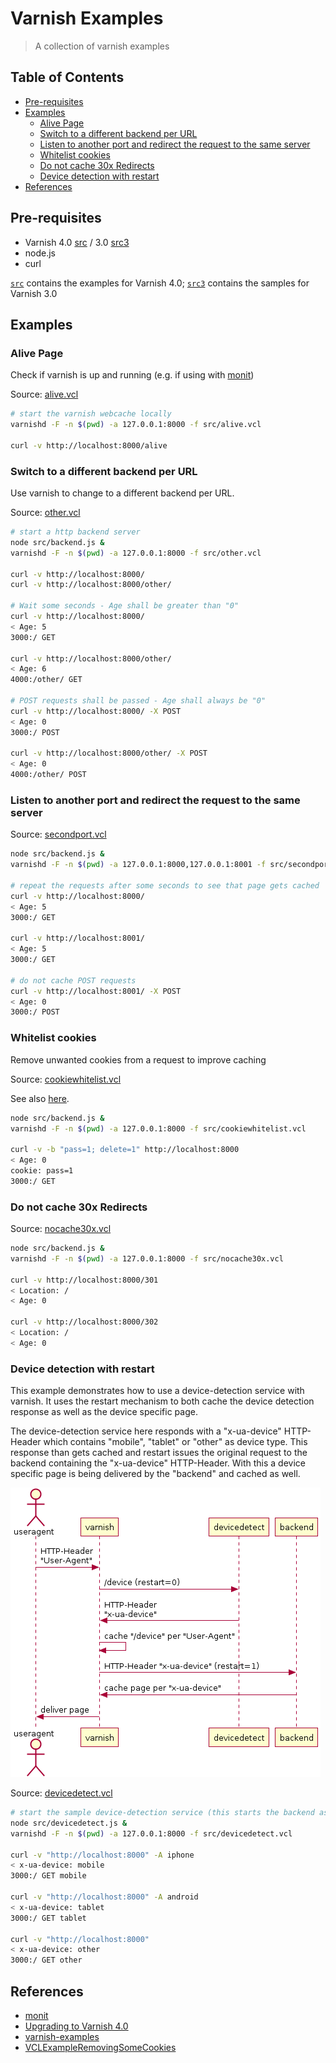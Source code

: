 # Varnish Examples

> A collection of varnish examples

## Table of Contents

<!-- !toc (minlevel=2 omit="Table of Contents") -->

* [Pre-requisites](#pre-requisites)
* [Examples](#examples)
  * [Alive Page](#alive-page)
  * [Switch to a different backend per URL](#switch-to-a-different-backend-per-url)
  * [Listen to another port and redirect the request to the same server](#listen-to-another-port-and-redirect-the-request-to-the-same-server)
  * [Whitelist cookies](#whitelist-cookies)
  * [Do not cache 30x Redirects](#do-not-cache-30x-redirects)
  * [Device detection with restart](#device-detection-with-restart)
* [References](#references)

<!-- toc! -->

## Pre-requisites

- Varnish 4.0 [src](src/) / 3.0 [src3](src3/)
- node.js
- curl

[`src`](src/) contains the examples for Varnish 4.0; [`src3`](src3/) contains the samples for Varnish 3.0

## Examples

### Alive Page

Check if varnish is up and running (e.g. if using with [monit][])

Source: [alive.vcl](src/alive.vcl)

````sh
# start the varnish webcache locally
varnishd -F -n $(pwd) -a 127.0.0.1:8000 -f src/alive.vcl

curl -v http://localhost:8000/alive
````

### Switch to a different backend per URL

Use varnish to change to a different backend per URL.

Source: [other.vcl](src/other.vcl)

````sh
# start a http backend server
node src/backend.js &
varnishd -F -n $(pwd) -a 127.0.0.1:8000 -f src/other.vcl

curl -v http://localhost:8000/
curl -v http://localhost:8000/other/

# Wait some seconds - Age shall be greater than "0"
curl -v http://localhost:8000/
< Age: 5
3000:/ GET

curl -v http://localhost:8000/other/
< Age: 6
4000:/other/ GET

# POST requests shall be passed - Age shall always be "0"
curl -v http://localhost:8000/ -X POST
< Age: 0
3000:/ POST

curl -v http://localhost:8000/other/ -X POST
< Age: 0
4000:/other/ POST
````

### Listen to another port and redirect the request to the same server

Source: [secondport.vcl](src/secondport.vcl)

````sh
node src/backend.js &
varnishd -F -n $(pwd) -a 127.0.0.1:8000,127.0.0.1:8001 -f src/secondport.vcl

# repeat the requests after some seconds to see that page gets cached
curl -v http://localhost:8000/
< Age: 5
3000:/ GET

curl -v http://localhost:8001/
< Age: 5
3000:/ GET

# do not cache POST requests
curl -v http://localhost:8001/ -X POST
< Age: 0
3000:/ POST
````

### Whitelist cookies

Remove unwanted cookies from a request to improve caching

Source: [cookiewhitelist.vcl](src/cookiewhitelist.vcl)

See also [here][VCLExampleRemovingSomeCookies].

````sh
node src/backend.js &
varnishd -F -n $(pwd) -a 127.0.0.1:8000 -f src/cookiewhitelist.vcl

curl -v -b "pass=1; delete=1" http://localhost:8000
< Age: 0
cookie: pass=1
3000:/ GET
````

### Do not cache 30x Redirects

Source: [nocache30x.vcl](src/nocache30x.vcl)

````sh
node src/backend.js &
varnishd -F -n $(pwd) -a 127.0.0.1:8000 -f src/nocache30x.vcl

curl -v http://localhost:8000/301
< Location: /
< Age: 0

curl -v http://localhost:8000/302
< Location: /
< Age: 0
````

### Device detection with restart

This example demonstrates how to use a device-detection service with varnish. It uses the restart mechanism to both cache the device detection response as well as the device specific page.

The device-detection service here responds with a "x-ua-device" HTTP-Header which contains "mobile", "tablet" or "other" as device type.
This response than gets cached and restart issues the original request to the backend containing the "x-ua-device" HTTP-Header.
With this a device specific page is being delivered by the "backend" and cached as well.

![Flow](assets/devicedetect.png)

Source: [devicedetect.vcl](src/devicedetect.vcl)

````sh
# start the sample device-detection service (this starts the backend as well)
node src/devicedetect.js &
varnishd -F -n $(pwd) -a 127.0.0.1:8000 -f src/devicedetect.vcl

curl -v "http://localhost:8000" -A iphone
< x-ua-device: mobile
3000:/ GET mobile

curl -v "http://localhost:8000" -A android
< x-ua-device: tablet
3000:/ GET tablet

curl -v "http://localhost:8000"
< x-ua-device: other
3000:/ GET other
````

## References

<!-- !ref -->

* [monit][monit]
* [Upgrading to Varnish 4.0][Upgrading to Varnish 4.0]
* [varnish-examples][varnish-examples]
* [VCLExampleRemovingSomeCookies][VCLExampleRemovingSomeCookies]

<!-- ref! -->

[varnish-examples]: https://www.varnish-cache.org/trac/wiki/VCLExamples
[VCLExampleRemovingSomeCookies]: https://www.varnish-cache.org/trac/wiki/VCLExampleRemovingSomeCookies
[monit]: https://mmonit.com/monit/
[Upgrading to Varnish 4.0]: https://www.varnish-cache.org/docs/trunk/whats-new/upgrade-4.0.html
